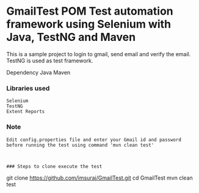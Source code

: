 # GmailTest POM Test automation framework using Selenium with Java, TestNG and Maven

This is a sample project to login to gmail, send email and verify the email.
TestNG is used as test framework.

Dependency
Java
Maven

### Libraries used
```
Selenium
TestNG
Extent Reports
```
### Note
```
Edit config.properties file and enter your Gmail id and password before running the test using command 'mvn clean test'



### Steps to clone execute the test
```
git clone https://github.com/imsuraj/GmailTest.git
cd GmailTest
mvn clean test